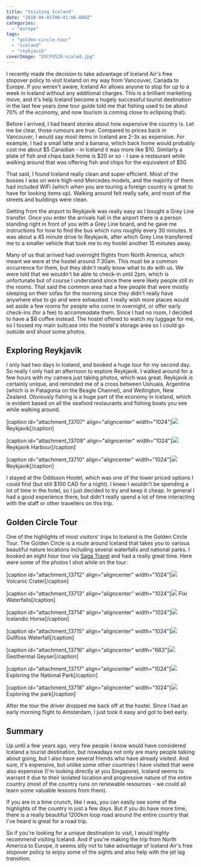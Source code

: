 ```yaml
---
title: "Visiting Iceland"
date: "2018-04-01T06:41:06.000Z"
categories: 
  - "europe"
tags: 
  - "golden-circle-tour"
  - "iceland"
  - "reykjavik"
coverImage: "DSCF0528-scaled.jpg"
---
```


I recently made the decision to take advantage of Iceland Air's free stopover policy to visit Iceland on my way from Vancouver, Canada to Europe. If you weren't aware, Iceland Air allows anyone to stop for up to a week in Iceland without any additional charges. This is a brilliant marketing move, and it's help Iceland become a hugely successful tourist destination in the last few years (one tour guide told me that fishing used to be about 70% of the economy, and now tourism is coming close to eclipsing that).

Before I arrived, I had heard stories about how expensive the country is. Let me be clear, those rumours are true. Compared to prices back in Vancouver, I would say most items in Iceland are 2-3x as expensive. For example, I had a small latte and a banana, which back home would probably cost me about $5 Canadian - in Iceland it was more like $10. Similarly a plate of fish and chips back home is $20 or so - I saw a restaurant while walking around that was offering fish and chips for the equivalent of $50.

That said, I found Iceland really clean and super efficient. Most of the busses I was on were high-end Mercedes models, and the majority of them had included WiFi (which when you are touring a foreign country is great to have for looking items up). Walking around felt really safe, and most of the streets and buildings were clean.

Getting from the airport to Reykjavik was really easy as I bought a Grey Line transfer. Once you enter the arrivals hall in the airport there is a person standing right in front of you with a Grey Line board, and he gave me instructions for how to find the bus which runs roughly every 30 minutes. It was about a 45 minute drive to Reykjavik, after which Grey Line transferred me to a smaller vehicle that took me to my hostel another 15 minutes away.

Many of us that arrived had overnight flights from North America, which meant we were at the hostel around 7:30am. This must be a common occurrence for them, but they didn't really know what to do with us. We were told that we wouldn't be able to check-in until 2pm, which is unfortunate but of course I understand since there were likely people still in the rooms. That said the common area had a few people that were mostly sleeping on their sofas for the morning since they didn't really have anywhere else to go and were exhausted. I really wish more places would set aside a few rooms for people who come in overnight, or offer early check-ins (for a fee) to accommodate them. Since I had no room, I decided to have a $8 coffee instead. The hostel offered to watch my luggage for me, so I tossed my main suitcase into the hostel's storage area so I could go outside and shoot some photos.

## Exploring Reykjavik

I only had two days in Iceland, and booked a huge tour for my second day. So really I only had an afternoon to explore Reykjavik. I walked around for a few hours with my camera just taking photos, which was great. Reykjavik is certainly unique, and reminded me of a cross between Ushuaia, Argentina (which is in Patagonia on the Beagle Channel), and Wellington, New Zealand. Obviously fishing is a huge part of the economy in Iceland, which is evident based on all the seafood restaurants and fishing boats you see while walking around.

\[caption id="attachment\_13707" align="aligncenter" width="1024"\]![](images/DSCF0381-1024x665.jpg) Reykjavik\[/caption\]

\[caption id="attachment\_13709" align="aligncenter" width="1024"\]![](images/DSCF0400-1024x683.jpg) Reykjavik Harbour\[/caption\]

\[caption id="attachment\_13710" align="aligncenter" width="1024"\]![](images/DSCF0412-1024x683.jpg) Reykjavik\[/caption\]

I stayed at the Oddsson Hostel, which was one of the lower priced options I could find (but still $100 CAD for a night). I knew I wouldn't be spending a lot of time in the hotel, so I just decided to try and keep it cheap. In general I had a good experience there, but didn't really spend a lot of time interacting with the staff or other travellers on this trip.

## Golden Circle Tour

One of the highlights of most visitors' trips to Iceland is the Golden Circle Tour. The Golden Circle is a route around Iceland that takes you to various beautiful nature locations including several waterfalls and national parks. I booked an eight hour tour via [Saga Travel](https://sagatravel.is/) and had a really great time. Here were some of the photos I shot while on the tour:

\[caption id="attachment\_13712" align="aligncenter" width="1024"\]![](images/DSCF0426-1024x683.jpg) Volcanic Crater\[/caption\]

\[caption id="attachment\_13713" align="aligncenter" width="1024"\]![](images/DSCF0472-1024x683.jpg) Fixi Waterfalls\[/caption\]

\[caption id="attachment\_13714" align="aligncenter" width="1024"\]![](images/DSCF0485-1024x683.jpg) Icelandic Horse\[/caption\]

\[caption id="attachment\_13715" align="aligncenter" width="1024"\]![](images/DSCF0528-1024x683.jpg) Gullfoss Waterfall\[/caption\]

\[caption id="attachment\_13716" align="aligncenter" width="683"\]![](images/DSCF0583-683x1024.jpg) Geothermal Geyser\[/caption\]

\[caption id="attachment\_13717" align="aligncenter" width="1024"\]![](images/DSCF0607-1024x683.jpg) Exploring the National Park\[/caption\]

\[caption id="attachment\_13718" align="aligncenter" width="1024"\]![](images/DSCF0631-1024x683.jpg) Exploring the park\[/caption\]

After the tour the driver dropped me back off at the hostel. Since I had an early morning flight to Amsterdam, I just took it easy and got to bed early.

## Summary

Up until a few years ago, very few people I know would have considered Iceland a tourist destination, but nowadays not only are many people talking about going, but I also have several friends who have already visited. And sure, it's expensive, but unlike some other countries I have visited that were also expensive (I'm looking directly at you Singapore), Iceland seems to warrant it due to their isolated location and progressive nature of the entire country (most of the country runs on renewable resources - we could all learn some valuable lessons from them).

If you are in a time crunch, like I was, you can easily see some of the highlights of the country in just a few days. But if you do have more time, there is a really beautiful 1200km loop road around the entire country that I've heard is great for a road trip.

So if you're looking for a unique destination to visit, I would highly recommend visiting Iceland. And if you're making the trip from North America to Europe, it seems silly not to take advantage of Iceland Air's free stopover policy to enjoy some of the sights and also help with the jet lag transition.
